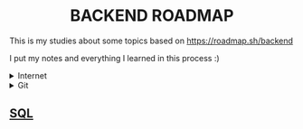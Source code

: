 
<h1 align="center"> BACKEND ROADMAP </h1>

This is my studies about some topics based on https://roadmap.sh/backend

I put my notes and everything I learned in this process :)

<details> 
<summary>Internet</summary> 
	<ul>
			<li>How does the internet work?</li>
	</ul>
</details>

<details> 
<summary>Git</summary> 
	<ul>
			
	</ul>
</details>

## [SQL](SQL/SQL)
